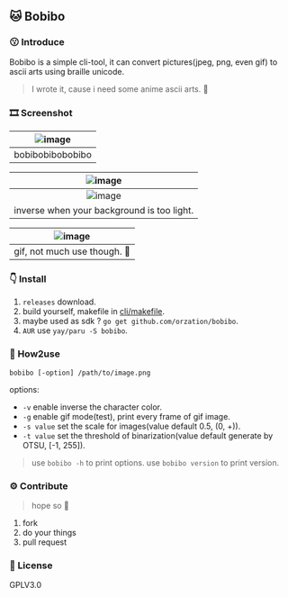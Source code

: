 ## 🐱 Bobibo

### 😗 Introduce

Bobibo is a simple cli-tool, it can convert pictures(jpeg, png, even gif) to ascii arts using
braille unicode.

> I wrote it, cause i need some anime ascii arts. 💩

### 🎞️ Screenshot

| ![image](https://user-images.githubusercontent.com/94043894/223673376-f67f030c-305f-4dd1-beee-301a8da79b5d.png) |
| :-------------------------------------------------------------------------------------------------------------: |
|                                                bobibobibobobibo                                                 |

| ![image](https://user-images.githubusercontent.com/94043894/223674513-ed33023d-9181-4fe6-bf7e-cd059bfd0ba3.png) |
| :-------------------------------------------------------------------------------------------------------------: |
| ![image](https://user-images.githubusercontent.com/94043894/223675190-ecbd20a6-cf49-40a0-a36d-d7bf6b0a75ff.png) |
|                                   inverse when your background is too light.                                    |

| ![image](https://user-images.githubusercontent.com/94043894/236626257-7fb68cf0-89e7-4230-885f-f6f62b95490b.gif) |
| :-------------------------------------------------------------------------------------------------------------: |
|                                          gif, not much use though. 💩                                           |

### 👇 Install

1. `releases` download.
2. build yourself, makefile in [cli/makefile](cli/makefile).
3. maybe used as sdk ? `go get github.com/orzation/bobibo`.
4. `AUR` use `yay/paru -S bobibo`.

### 🍰 How2use

`bobibo [-option] /path/to/image.png `

options:

- `-v` enable inverse the character color.
- `-g` enable gif mode(test), print every frame of gif image.
- `-s value` set the scale for images(value default 0.5, (0, +)).
- `-t value` set the threshold of binarization(value default generate by OTSU, [-1, 255]).

> use `bobibo -h` to print options.
> use `bobibo version` to print version.

### ⚙️ Contribute

> hope so 💩

1. fork
2. do your things
3. pull request

### 📄 License

GPLV3.0
